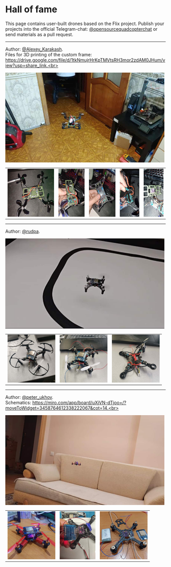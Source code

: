 # Hall of fame

This page contains user-built drones based on the Flix project. Publish your projects into the official Telegram-chat: [@opensourcequadcopterchat](https://t.me/opensourcequadcopterchat) or send materials as a pull request.

---

Author: [@Alexey_Karakash](https://t.me/Alexey_Karakash).<br>
Files for 3D printing of the custom frame: https://drive.google.com/file/d/1tkNmujrHrKpTMVtsRH3mor2zdAM0JHum/view?usp=share_link.<br>

<img width=500 src="img/user/alexey_karakash/video.jpg">

<table>
	<tr>
		<td><img src="img/user/alexey_karakash/1.jpg" height=150></td>
		<td><img src="img/user/alexey_karakash/2.jpg" height=150></td>
		<td><img src="img/user/alexey_karakash/3.jpg" height=150></td>
		<td><img src="img/user/alexey_karakash/4.jpg" height=150></td>
		<td><img src="img/user/alexey_karakash/5.jpg" height=150></td>
	</tr>
</table>

---

Author: [@rudpa](https://t.me/rudpa).<br>

<a href="https://t.me/opensourcequadcopter/46"><img width=500 src="img/user/rudpa/video.jpg"></a>

<table>
	<tr>
		<td><img src="img/user/rudpa/1.jpg" height=150></td>
		<td><img src="img/user/rudpa/2.jpg" height=150></td>
		<td><img src="img/user/rudpa/3.jpg" height=150></td>
	</tr>
</table>

---

Author: [@peter_ukhov](https://t.me/peter_ukhov).<br>
Schematics: https://miro.com/app/board/uXjVN-dTjoo=/?moveToWidget=3458764612338222067&cot=14.<br>

<a href="https://t.me/opensourcequadcopter/24"><img width=500 src="img/user/peter_ukhov/video.jpg"></a>

<table>
	<tr>
		<td><img src="img/user/peter_ukhov/1.jpg" height=150></td>
		<td><img src="img/user/peter_ukhov/2.jpg" height=150></td>
		<td><img src="img/user/peter_ukhov/3.jpg" height=150></td>
	</tr>
</table>
